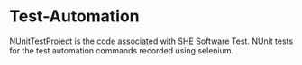 # Test-Automation
NUnitTestProject is the code associated with SHE Software Test.
NUnit tests for the test automation commands recorded using selenium.
